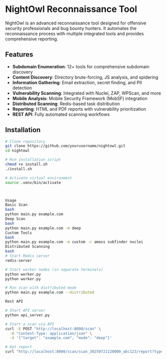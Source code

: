 # NightOwl Reconnaissance Tool

NightOwl is an advanced reconnaissance tool designed for offensive security professionals and bug bounty hunters. It automates the reconnaissance process with multiple integrated tools and provides comprehensive reporting.

## Features

- **Subdomain Enumeration**: 12+ tools for comprehensive subdomain discovery
- **Content Discovery**: Directory brute-forcing, JS analysis, and spidering
- **Information Gathering**: Email extraction, secret finding, and PII detection
- **Vulnerability Scanning**: Integrated with Nuclei, ZAP, WPScan, and more
- **Mobile Analysis**: Mobile Security Framework (MobSF) integration
- **Distributed Scanning**: Redis-based task distribution
- **Reporting**: HTML and PDF reports with vulnerability prioritization
- **REST API**: Fully automated scanning workflows

## Installation

```bash
# Clone repository
git clone https://github.com/yourusername/nightowl.git
cd nightowl

# Run installation script
chmod +x install.sh
./install.sh

# Activate virtual environment
source .venv/bin/activate



Usage
Basic Scan
bash
python main.py example.com
Deep Scan
bash
python main.py example.com -m deep
Custom Tools
bash
python main.py example.com -m custom -c amass subfinder nuclei
Distributed Scanning
bash
# Start Redis server
redis-server

# Start worker nodes (in separate terminals)
python worker.py
python worker.py

# Run scan with distributed mode
python main.py example.com --distributed

Rest API

# Start API server
python api_server.py

# Start a scan via API
curl -X POST "http://localhost:8000/scan" \
  -H "Content-Type: application/json" \
  -d '{"target": "example.com", "mode": "deep"}'

# Get report
curl "http://localhost:8000/scan/scan_20250721120000_abc123/report?type=pdf" --output report.pdf